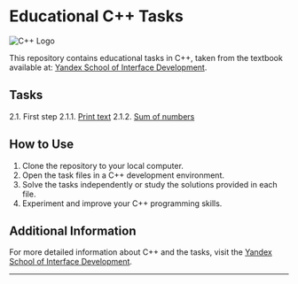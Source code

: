 # Educational C++ Tasks

![C++ Logo](https://upload.wikimedia.org/wikipedia/commons/thumb/1/18/ISO_C%2B%2B_Logo.svg/1200px-ISO_C%2B%2B_Logo.svg.png)

This repository contains educational tasks in C++, taken from the textbook available at: [Yandex School of Interface Development](https://education.yandex.ru/handbook/cpp).

## Tasks

2.1. First step
    2.1.1. [Print text](print_text.cpp)
    2.1.2. [Sum of numbers](sum_of_numbers.cpp)

## How to Use

1. Clone the repository to your local computer.
2. Open the task files in a C++ development environment.
3. Solve the tasks independently or study the solutions provided in each file.
4. Experiment and improve your C++ programming skills.

## Additional Information

For more detailed information about C++ and the tasks, visit the [Yandex School of Interface Development](https://education.yandex.ru/handbook/cpp).

---
